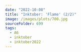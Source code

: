```yaml
---
date: "2022-10-08"
title: "Inktober: 'Flame' (2/2)"
image: /images/plots/700.jpg
sourceFolder: 699
tags:
  - A6
  - inktober
  - inktober2022
---
```

